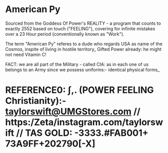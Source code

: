 # American Py

[temporary url]: https://www.dropbox.com/s/fe986kqcu9uos29/v3-REATLAS--ALison.py?dl=0

Sourced from the Goddess Of Power's REALITY - a program that counts to exactly 2552 based on touch ("FEELING"), covering for infinite mistakes over a 23 Hour period (conventionally known as "Work").

The term "American Py" referes to a dude who regards USA as name of the Cosmos, inspite of living in hostile territory\_ Gifted Power already: he might not need Vitamin C!

FACT: we are all part of the Military - called CIA: as in each one of us belongs to an Army since we possess uniforms:- identical physical forms\_

# REFERENCE0: ∫,. (POWER FEELING Christianity):- taylorswift@UMGStores.com // https:/Zeta/instagram.com/taylorswift // TAS GOLD: -3333.#FAB001+ 73A9FF+202790[-X]
